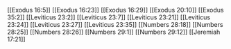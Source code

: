 [[Exodus 16:5]]
[[Exodus 16:23]]
[[Exodus 16:29]]
[[Exodus 20:10]]
[[Exodus 35:2]]
[[Leviticus 23:2]]
[[Leviticus 23:7]]
[[Leviticus 23:21]]
[[Leviticus 23:24]]
[[Leviticus 23:27]]
[[Leviticus 23:35]]
[[Numbers 28:18]]
[[Numbers 28:25]]
[[Numbers 28:26]]
[[Numbers 29:1]]
[[Numbers 29:12]]
[[Jeremiah 17:21]]
